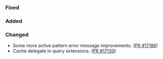 ### Fixed

### Added

### Changed

* Some more active pattern error message improvements. ([PR #17186](https://github.com/dotnet/fsharp/pull/17186))
* Cache delegate in query extensions. ([PR #17130](https://github.com/dotnet/fsharp/pull/17130))
